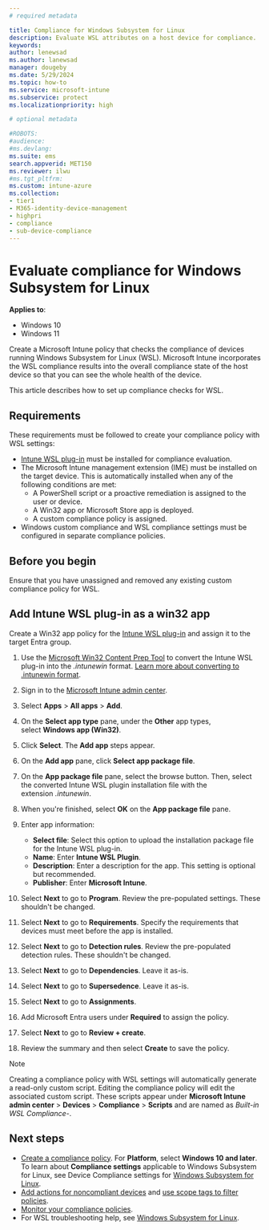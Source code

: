 ```yaml
---
# required metadata

title: Compliance for Windows Subsystem for Linux  
description: Evaluate WSL attributes on a host device for compliance. 
keywords:
author: lenewsad
ms.author: lanewsad
manager: dougeby
ms.date: 5/29/2024 
ms.topic: how-to
ms.service: microsoft-intune
ms.subservice: protect
ms.localizationpriority: high

# optional metadata

#ROBOTS:
#audience:
#ms.devlang:
ms.suite: ems
search.appverid: MET150
ms.reviewer: ilwu
#ms.tgt_pltfrm:
ms.custom: intune-azure
ms.collection:
- tier1
- M365-identity-device-management
- highpri
- compliance
- sub-device-compliance
---
```


# Evaluate compliance for Windows Subsystem for Linux   

**Applies to**: 
- Windows 10   
- Windows 11   

Create a Microsoft Intune policy that checks the compliance of devices running Windows Subsystem for Linux (WSL). Microsoft Intune incorporates the WSL compliance results into the overall compliance state of the host device so that you can see the whole health of the device.

This article describes how to set up compliance checks for WSL.  

## Requirements   

These requirements must be followed to create your compliance policy with WSL settings:

- [Intune WSL plug-in](https://github.com/microsoft/shell-intune-samples/tree/master/Linux/WSL/WSL%20Management%20Example) must be installed for compliance evaluation. 
- The Microsoft Intune management extension (IME) must be installed on the target device. This is automatically installed when any of the following conditions are met:
	- A PowerShell script or a proactive remediation is assigned to the user or device.
	- A Win32 app or Microsoft Store app is deployed.
	- A custom compliance policy is assigned.
- Windows custom compliance and WSL compliance settings must be configured in separate compliance policies.

## Before you begin

Ensure that you have unassigned and removed any existing custom compliance policy for WSL.

## Add Intune WSL plug-in as a win32 app   

Create a Win32 app policy for the [Intune WSL plug-in](https://github.com/microsoft/shell-intune-samples/tree/master/Linux/WSL/WSL%20Management%20Example) and assign it to the target Entra group.

1. Use the [Microsoft Win32 Content Prep Tool](https://go.microsoft.com/fwlink/?linkid=2065730) to convert the Intune WSL plug-in into the *.intunewin* format. [Learn more about converting to .intunewin format](https://learn.microsoft.com/en-us/mem/intune/apps/apps-win32-prepare#convert-the-win32-app-content).
   
2. Sign in to the [Microsoft Intune admin center](https://go.microsoft.com/fwlink/?linkid=2109431).
   
3. Select **Apps** > **All apps** > **Add**.

4. On the **Select app type** pane, under the **Other** app types, select **Windows app (Win32)**.

5. Click **Select**. The **Add app** steps appear.

6. On the **Add app** pane, click **Select app package file**.

7. On the **App package file** pane, select the browse button. Then, select the converted Intune WSL plugin installation file with the extension _.intunewin_. 

8. When you're finished, select **OK** on the **App package file** pane.

9. Enter app information:  
   - **Select file**: Select this option to upload the installation package file for the Intune WSL plug-in.  
   - **Name**: Enter **Intune WSL Plugin**.  
   - **Description**: Enter a description for the app. This setting is optional but recommended. 
   - **Publisher**: Enter **Microsoft Intune**.  

10. Select **Next** to go to **Program**. Review the pre-populated settings. These shouldn't be changed.

11. Select **Next** to go to **Requirements**. Specify the requirements that devices must meet before the app is installed. 

12. Select **Next** to go to **Detection rules**. Review the pre-populated detection rules. These shouldn't be changed.

13. Select **Next** to go to **Dependencies**. Leave it as-is.

14. Select **Next** to go to **Supersedence**. Leave it as-is.

15. Select **Next** to go to **Assignments**.  

16. Add Microsoft Entra users under **Required** to assign the policy.  

17. Select **Next** to go to **Review + create**.  

18. Review the summary and then select **Create** to save the policy.  

> [!NOTE]
> Creating a compliance policy with WSL settings will automatically generate a read-only custom script. Editing the compliance policy will edit the associated custom script. These scripts appear under **Microsoft Intune admin center** > **Devices** > **Compliance** > **Scripts** and are named as _Built-in WSL Compliance-<compliance policy id>_.

## Next steps

- [Create a compliance policy](create-compliance-policy.md#create-the-policy). For **Platform**, select **Windows 10 and later**. To learn about **Compliance settings** applicable to Windows Subsystem for Linux, see Device Compliance settings for [Windows Subsystem for Linux](compliance-policy-create-windows.md#windows-subsystem-for-linux-wsl).
- [Add actions for noncompliant devices](actions-for-noncompliance.md) and [use scope tags to filter policies](../fundamentals/scope-tags.md).
- [Monitor your compliance policies](compliance-policy-monitor.md).
- For WSL troubleshooting help, see [Windows Subsystem for Linux](/windows/wsl/troubleshooting).  
